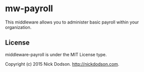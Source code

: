 # mw-payroll
This middleware allows you to administer basic payroll within your organization.

## License
middleware-payroll is under the MIT License type.

Copyright (c) 2015 Nick Dodson. http://nickdodson.com.
